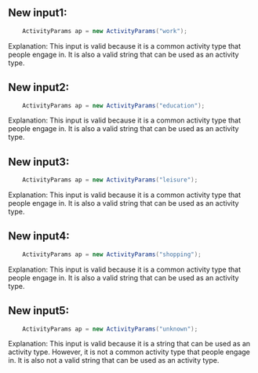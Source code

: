 ## New input1:
```java
    ActivityParams ap = new ActivityParams("work");
```
Explanation: This input is valid because it is a common activity type that people engage in. It is also a valid string that can be used as an activity type.

## New input2:
```java
    ActivityParams ap = new ActivityParams("education");
```
Explanation: This input is valid because it is a common activity type that people engage in. It is also a valid string that can be used as an activity type.

## New input3:
```java
    ActivityParams ap = new ActivityParams("leisure");
```
Explanation: This input is valid because it is a common activity type that people engage in. It is also a valid string that can be used as an activity type.

## New input4:
```java
    ActivityParams ap = new ActivityParams("shopping");
```
Explanation: This input is valid because it is a common activity type that people engage in. It is also a valid string that can be used as an activity type.

## New input5:
```java
    ActivityParams ap = new ActivityParams("unknown");
```
Explanation: This input is valid because it is a string that can be used as an activity type. However, it is not a common activity type that people engage in. It is also not a valid string that can be used as an activity type.
